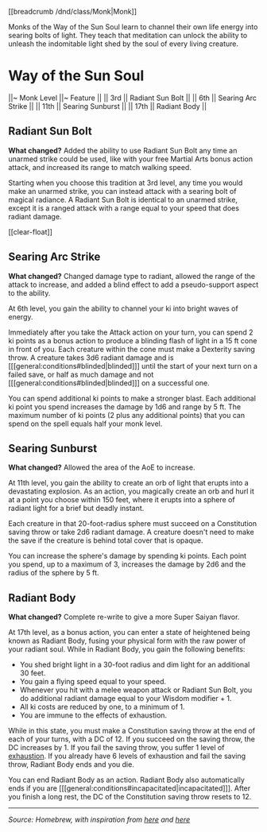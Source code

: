 [[breadcrumb /dnd/class/Monk|Monk]]

Monks of the Way of the Sun Soul learn to channel their own life energy into searing bolts of light. They teach that meditation can unlock the ability to unleash the indomitable light shed by the soul of every living creature.

# Way of the Sun Soul

||~ Monk Level ||~ Feature ||
|| 3rd || Radiant Sun Bolt ||
|| 6th || Searing Arc Strike ||
|| 11th || Searing Sunburst ||
|| 17th || Radiant Body ||

## Radiant Sun Bolt

<div class="errata" markdown="1">

**What changed?** Added the ability to use Radiant Sun Bolt any time an unarmed strike could be used, like with your  free Martial Arts bonus action attack, and increased its range to match walking speed.

</div>

Starting when you choose this tradition at 3rd level, any time you would make an unarmed strike, you can instead attack with a searing bolt of magical radiance. A Radiant Sun Bolt is identical to an unarmed strike, except it is a ranged attack with a range equal to your speed that does radiant damage.

[[clear-float]]

## Searing Arc Strike

<div class="errata" markdown="1">

**What changed?** Changed damage type to radiant, allowed the range of the attack to increase, and added a blind effect to add a pseudo-support aspect to the ability.

</div>

At 6th level, you gain the ability to channel your ki into bright waves of energy.

Immediately after you take the Attack action on your turn, you can spend 2 ki points as a bonus action to produce a blinding flash of light in a 15 ft cone in front of you. Each creature within the cone must make a Dexterity saving throw. A creature takes 3d6 radiant damage and is [[[general:conditions#blinded|blinded]]] until the start of your next turn on a failed save, or half as much damage and not [[[general:conditions#blinded|blinded]]] on a successful one.

You can spend additional ki points to make a stronger blast. Each additional ki point you spend increases the damage by 1d6 and range by 5 ft. The maximum number of ki points (2 plus any additional points) that you can spend on the spell equals half your monk level.

## Searing Sunburst

<div class="errata" markdown="1">

**What changed?** Allowed the area of the AoE to increase.

</div>

At 11th level, you gain the ability to create an orb of light that erupts into a devastating explosion. As an action, you magically create an orb and hurl it at a point you choose within 150 feet, where it erupts into a sphere of radiant light for a brief but deadly instant.

Each creature in that 20-foot-radius sphere must succeed on a Constitution saving throw or take 2d6 radiant damage. A creature doesn't need to make the save if the creature is behind total cover that is opaque.

You can increase the sphere's damage by spending ki points. Each point you spend, up to a maximum of 3, increases the damage by 2d6 and the radius of the sphere by 5 ft.

## Radiant Body

<div class="errata" markdown="1">

**What changed?** Complete re-write to give a more Super Saiyan flavor.

</div>

At 17th level, as a bonus action, you can enter a state of heightened being known as Radiant Body, fusing your physical form with the raw power of your radiant soul. While in Radiant Body, you gain the following benefits:

* You shed bright light in a 30-foot radius and dim light for an additional 30 feet.
* You gain a flying speed equal to your speed.
* Whenever you hit with a melee weapon attack or Radiant Sun Bolt, you do additional radiant damage equal to your Wisdom modifier + 1.
* All ki costs are reduced by one, to a minimum of 1.
* You are immune to the effects of exhaustion.

While in this state, you must make a Constitution saving throw at the end of each of your turns, with a DC of 12. If you succeed on the saving throw, the DC increases by 1. If you fail the saving throw, you suffer 1 level of [exhaustion](/dnd/general/conditions#exhaustion). If you already have 6 levels of exhaustion and fail the saving throw, Radiant Body ends and you die.

You can end Radiant Body as an action. Radiant Body also automatically ends if you are [[[general:conditions#incapacitated|incapacitated]]]. After you finish a long rest, the DC of the Constitution saving throw resets to 12.

----

*Source: Homebrew, with inspiration from [here](https://www.gmbinder.com/share/-M1l9pC8wG0cifXwaz87) and [here](https://old.reddit.com/r/dndnext/comments/933e9k/5e_homebrew_monk_way_of_the_sun_soul_reimagined/)*
